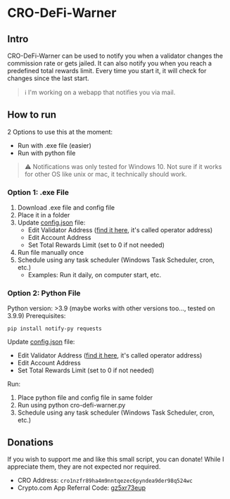 
# CRO-DeFi-Warner

## Intro
CRO-DeFi-Warner can be used to notify you when a validator changes the commission rate or gets jailed. It can also notify you when you reach a predefined total rewards limit. Every time you start it, it will check for changes since the last start. 

> :information_source: I'm working on a webapp that notifies you via mail. 

## How to run
2 Options to use this at the moment:
* Run with .exe file (easier)
* Run with python file

> :warning: Notifications was only tested for Windows 10. Not sure if it works for other OS like unix or mac, it technically should work.

### Option 1: .exe File
1. Download .exe file and config file
2. Place it in a folder
3. Update [config.json](config.json) file: 
	 - Edit Validator Address ([find it here](https://crypto.org/explorer/validators), it's called operator address)
	 - Edit Account Address
	 - Set Total Rewards Limit (set to 0 if not needed)
 4. Run file manually once
 5. Schedule using any task scheduler (Windows Task Scheduler, cron, etc.)
	- Examples: Run it daily, on computer start, etc.

### Option 2: Python File
Python version: >3.9 (maybe works with other versions too..., tested on 3.9.9)
Prerequisites:

    pip install notify-py requests

Update [config.json](config.json) file: 
- Edit Validator Address ([find it here](https://crypto.org/explorer/validators), it's called operator address)
- Edit Account Address
- Set Total Rewards Limit (set to 0 if not needed)

Run:
 1. Place python file and config file in same folder
 2. Run using python cro-defi-warner.py
 3. Schedule using any task scheduler (Windows Task Scheduler, cron, etc.)

## Donations
If you wish to support me and like this small script, you can donate! While I appreciate them, they are not expected nor required.

- CRO Address: `cro1nzfr89ha4m9nntqezec6pyndea9der98q524wc`
- Crypto.com App Referral Code: [gz5xr73eup](https://crypto.com/app/gz5xr73eup)
